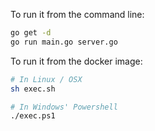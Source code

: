 To run it from the command line:

```bash
go get -d
go run main.go server.go
```

To run it from the docker image:

```bash
# In Linux / OSX
sh exec.sh

# In Windows' Powershell
./exec.ps1
```